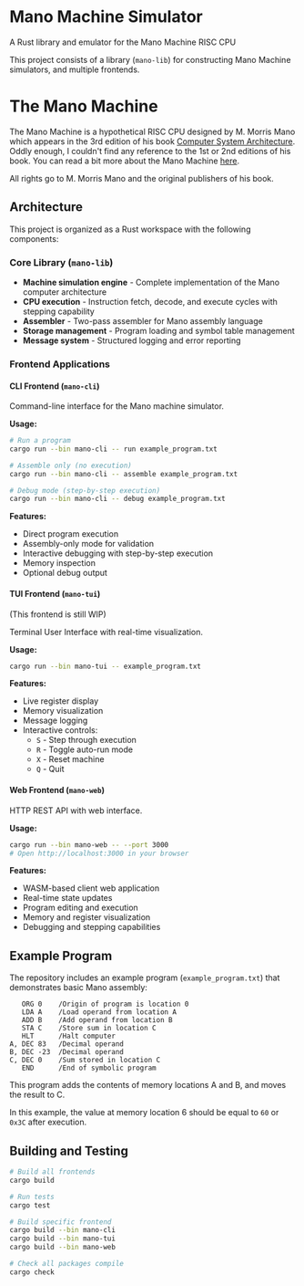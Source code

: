 # Mano Machine Simulator

A Rust library and emulator for the Mano Machine RISC CPU

This project consists of a library (`mano-lib`) for constructing Mano Machine simulators, and multiple frontends.

# The Mano Machine

The Mano Machine is a hypothetical RISC CPU designed by M. Morris Mano which appears in the 3rd edition of his book [Computer System Architecture](https://www.amazon.com/Computer-System-Architecture-Morris-Mano/dp/0131755633). Oddly enough, I couldn't find any reference to the 1st or 2nd editions of his book. You can read a bit more about the Mano Machine [here](https://wikipedia.org/wiki/Mano_machine).

All rights go to M. Morris Mano and the original publishers of his book.


## Architecture

This project is organized as a Rust workspace with the following components:

### Core Library (`mano-lib`)
- **Machine simulation engine** - Complete implementation of the Mano computer architecture
- **CPU execution** - Instruction fetch, decode, and execute cycles with stepping capability
- **Assembler** - Two-pass assembler for Mano assembly language
- **Storage management** - Program loading and symbol table management
- **Message system** - Structured logging and error reporting

### Frontend Applications

#### CLI Frontend (`mano-cli`)
Command-line interface for the Mano machine simulator.

**Usage:**
```bash
# Run a program
cargo run --bin mano-cli -- run example_program.txt

# Assemble only (no execution)
cargo run --bin mano-cli -- assemble example_program.txt

# Debug mode (step-by-step execution)
cargo run --bin mano-cli -- debug example_program.txt
```

**Features:**
- Direct program execution
- Assembly-only mode for validation
- Interactive debugging with step-by-step execution
- Memory inspection
- Optional debug output

#### TUI Frontend (`mano-tui`)
(This frontend is still WIP)

Terminal User Interface with real-time visualization.

**Usage:**
```bash
cargo run --bin mano-tui -- example_program.txt
```

**Features:**
- Live register display
- Memory visualization
- Message logging
- Interactive controls:
  - `S` - Step through execution
  - `R` - Toggle auto-run mode
  - `X` - Reset machine
  - `Q` - Quit

#### Web Frontend (`mano-web`)
HTTP REST API with web interface.

**Usage:**
```bash
cargo run --bin mano-web -- --port 3000
# Open http://localhost:3000 in your browser
```

**Features:**
- WASM-based client web application
- Real-time state updates
- Program editing and execution
- Memory and register visualization
- Debugging and stepping capabilities

## Example Program

The repository includes an example program (`example_program.txt`) that demonstrates basic Mano assembly:

```assembly
   ORG 0    /Origin of program is location 0
   LDA A    /Load operand from location A
   ADD B    /Add operand from location B
   STA C    /Store sum in location C
   HLT      /Halt computer
A, DEC 83   /Decimal operand
B, DEC -23  /Decimal operand
C, DEC 0    /Sum stored in location C
   END      /End of symbolic program
```
This program adds the contents of memory locations A and B, and moves the result to C.

In this example, the value at memory location 6 should be equal to `60` or `0x3C` after execution.  

## Building and Testing

```bash
# Build all frontends
cargo build

# Run tests
cargo test

# Build specific frontend
cargo build --bin mano-cli
cargo build --bin mano-tui
cargo build --bin mano-web

# Check all packages compile
cargo check
```
